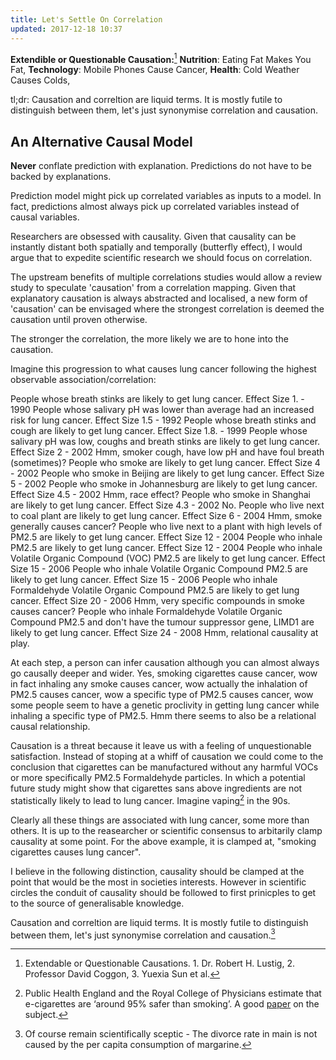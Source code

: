 ```yaml
---
title: Let's Settle On Correlation 
updated: 2017-12-18 10:37
---
```


**Extendible or Questionable Causation:**[^1]
__Nutrition__: Eating Fat Makes You Fat, 
__Technology__: Mobile Phones Cause Cancer, 
__Health__: Cold Weather Causes Colds, 

tl;dr: Causation and correltion are liquid terms. It is mostly futile to distinguish between them, let's just synonymise correlation and causation.


## An Alternative Causal Model   

**Never** conflate prediction with explanation. Predictions do not have to be backed by explanations. 

Prediction model might pick up correlated variables as inputs to a model. In fact, predictions almost always pick up correlated variables instead of causal variables.

Researchers are obsessed with causality. Given that causality can be instantly distant both spatially and temporally (butterfly effect), I would argue that to expedite scientific research we should focus on correlation.

The upstream benefits of multiple correlations studies would allow a review study to speculate 'causation' from a correlation mapping. Given that explanatory causation is always abstracted and localised, a new form of 'causation' can be envisaged where the strongest correlation is deemed the causation until proven otherwise.

The stronger the correlation, the more likely we are to hone into the causation.

Imagine this progression to what causes lung cancer following the highest observable association/correlation:  

People whose breath stinks are likely to get lung cancer. Effect Size 1. - 1990
People whose salivary pH was lower than average had an increased risk for lung cancer. Effect Size 1.5 - 1992
People whose breath stinks and cough are likely to get lung cancer. Effect Size 1.8. - 1999
People whose salivary pH was low, coughs and breath stinks are likely to get lung cancer. Effect Size 2 - 2002
Hmm, smoker cough, have low pH and have foul breath (sometimes)? 
People who smoke are likely to get lung cancer. Effect Size 4 - 2002
People who smoke in Beijing are likely to get lung cancer. Effect Size 5 - 2002
People who smoke in Johannesburg are likely to get lung cancer. Effect Size 4.5 - 2002
Hmm, race effect? 
People who smoke in Shanghai are likely to get lung cancer. Effect Size 4.3 - 2002
No.
People who live next to coal plant are likely to get lung cancer. Effect Size 6 - 2004
Hmm, smoke generally causes cancer?
People who live next to a plant with high levels of PM2.5 are likely to get lung cancer. Effect Size 12 - 2004
People who inhale PM2.5 are likely to get lung cancer. Effect Size 12 - 2004
People who inhale Volatile Organic Compound (VOC) PM2.5 are likely to get lung cancer. Effect Size 15 - 2006
People who inhale Volatile Organic Compound PM2.5 are likely to get lung cancer. Effect Size 15 - 2006
People who inhale Formaldehyde Volatile Organic Compound PM2.5 are likely to get lung cancer. Effect Size 20 - 2006
Hmm, very specific compounds in smoke causes cancer?
People who inhale Formaldehyde Volatile Organic Compound PM2.5 and don't have the tumour suppressor gene, LIMD1 are likely to get lung cancer. Effect Size 24 - 2008
Hmm, relational causality at play. 

At each step, a person can infer causation although you can almost always go causally deeper and wider. Yes, smoking cigarettes cause cancer, wow in fact inhaling any smoke causes cancer, wow actually the inhalation of PM2.5 causes cancer, wow a specific type of PM2.5 causes cancer, wow some people seem to have a genetic proclivity in getting lung cancer while inhaling a specific type of PM2.5. Hmm there seems to also be a relational causal relationship. 

Causation is a threat because it leave us with a feeling of unquestionable satisfaction. Instead of stoping at a whiff of causation we could come to the conclusion that cigarettes can be manufactured without any harmful VOCs or more specifically PM2.5 Formaldehyde particles. In which a potential future study might show that cigarettes sans above ingredients are not statistically likely to lead to lung cancer. Imagine vaping[^2] in the 90s. 

Clearly all these things are associated with lung cancer, some more than others. It is up to the reasearcher or scientific consensus to arbitarily clamp causality at some point. For the above example, it is clamped at, "smoking cigarettes causes lung cancer".

I believe in the following distinction, causality should be clamped at the point that would be the most in societies interests. However in scientific circles the conduit of causality should be followed to first prinicples to get to the source of generalisable knowledge. 

Causation and correltion are liquid terms. It is mostly futile to distinguish between them, let's just synonymise correlation and causation.[^3]  

<div class="divider"></div>

[^1]: Extendable or Questionable Causations. 1. Dr. Robert H. Lustig, 2. Professor David Coggon, 3. Yuexia Sun et al. 
[^2]: Public Health England and the Royal College of Physicians estimate that e-cigarettes are ‘around 95% safer than smoking’. A good [paper](http://annals.org/aim/article-abstract/2599869/nicotine-carcinogen-toxin-exposure-long-term-e-cigarette-nicotine-replacement?doi=10.7326%2fM16-1107) on the subject. 
[^3]: Of course remain scientifically sceptic - The divorce rate in main is not caused by the per capita consumption of margarine. 

